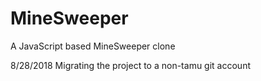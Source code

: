 # MineSweeper
A JavaScript based MineSweeper clone

8/28/2018
Migrating the project to a non-tamu git account
